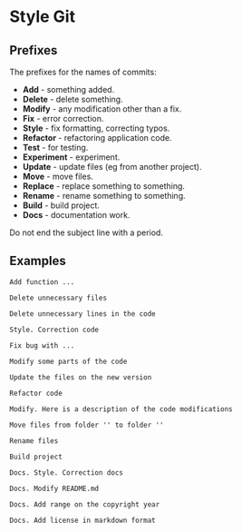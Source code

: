 # Style Git

## Prefixes

The prefixes for the names of commits:

* **Add** - something added.
* **Delete** - delete something.
* **Modify** - any modification other than a fix.
* **Fix** - error correction.
* **Style** - fix formatting, correcting typos.
* **Refactor** - refactoring application code.
* **Test** - for testing.
* **Experiment** - experiment.
* **Update** - update files (eg from another project).
* **Move** - move files.
* **Replace** - replace something to something.
* **Rename** - rename something to something.
* **Build** - build project.
* **Docs** - documentation work.

Do not end the subject line with a period.

## Examples

```text
Add function ...

Delete unnecessary files

Delete unnecessary lines in the code

Style. Correction code

Fix bug with ...

Modify some parts of the code

Update the files on the new version

Refactor code

Modify. Here is a description of the code modifications

Move files from folder '' to folder ''

Rename files

Build project

Docs. Style. Correction docs

Docs. Modify README.md

Docs. Add range on the copyright year

Docs. Add license in markdown format
```